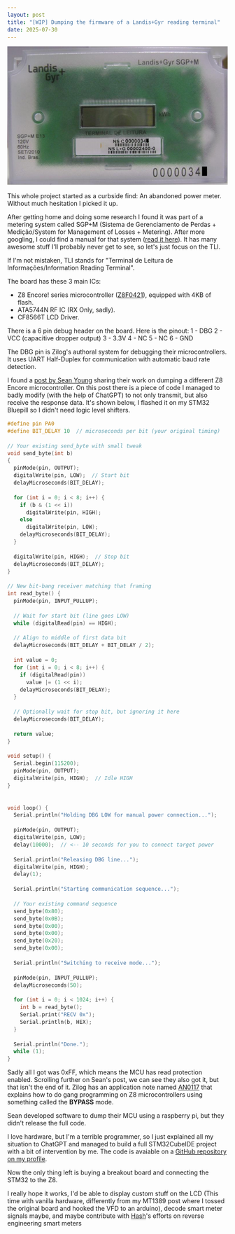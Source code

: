 ```yaml
---
layout: post
title: "[WIP] Dumping the firmware of a Landis+Gyr reading terminal"
date: 2025-07-30
---
```


![TLI Picutre](/post-img/LD-TLI.png "The target of this project")

This whole project started as a curbside find: An abandoned power meter.
Without much hesitation I picked it up.

After getting home and doing some research I found it was part of a metering system called SGP+M (Sistema de Gerenciamento de Perdas + Medição/System for Management of Losses + Metering).
After more googling, I could find a manual for that system ([read it here](/post-docs/SGPM-Manual.pdf)). It has many awesome stuff I'll probably never get to see, so let's just focus on the TLI.

If I'm not mistaken, TLI stands for "Terminal de Leitura de Informações/Information Reading Terminal".

The board has these 3 main ICs:
* Z8 Encore! series microcontroller ([Z8F0421](/post-docs/Z8F0421-Datasheet.pdf)), equipped with 4KB of flash.
* ATA5744N RF IC (RX Only, sadly).
* CF8566T LCD Driver.

There is a 6 pin debug header on the board. Here is the pinout:
1 - DBG
2 - VCC (capacitive dropper output)
3 - 3.3V
4 - NC
5 - NC
6 - GND

The DBG pin is Zilog's authoral system for debugging their microcontrollers. It uses UART Half-Duplex for communication with automatic baud rate detection.

I found a [post by Sean Young](https://www.mess.org/2018/02/10/Dumping-Z8-Encore-Z8F0811-Program-Memory/) sharing their work on dumping a different Z8 Encore microcontroller.
On this post there is a piece of code I managed to badly modify (with the help of ChatGPT) to not only transmit, but also receive the response data. It's shown below, I flashed it on my STM32 Bluepill so I didn't need logic level shifters.
```c
#define pin PA0
#define BIT_DELAY 10  // microseconds per bit (your original timing)

// Your existing send_byte with small tweak
void send_byte(int b)
{
  pinMode(pin, OUTPUT);
  digitalWrite(pin, LOW);  // Start bit
  delayMicroseconds(BIT_DELAY);

  for (int i = 0; i < 8; i++) {
    if (b & (1 << i))
      digitalWrite(pin, HIGH);
    else
      digitalWrite(pin, LOW);
    delayMicroseconds(BIT_DELAY);
  }

  digitalWrite(pin, HIGH);  // Stop bit
  delayMicroseconds(BIT_DELAY);
}

// New bit-bang receiver matching that framing
int read_byte() {
  pinMode(pin, INPUT_PULLUP);

  // Wait for start bit (line goes LOW)
  while (digitalRead(pin) == HIGH);

  // Align to middle of first data bit
  delayMicroseconds(BIT_DELAY + BIT_DELAY / 2);

  int value = 0;
  for (int i = 0; i < 8; i++) {
    if (digitalRead(pin))
      value |= (1 << i);
    delayMicroseconds(BIT_DELAY);
  }

  // Optionally wait for stop bit, but ignoring it here
  delayMicroseconds(BIT_DELAY);

  return value;
}

void setup() {
  Serial.begin(115200);
  pinMode(pin, OUTPUT);
  digitalWrite(pin, HIGH);  // Idle HIGH
}


void loop() {
  Serial.println("Holding DBG LOW for manual power connection...");

  pinMode(pin, OUTPUT);
  digitalWrite(pin, LOW);
  delay(10000);  // <-- 10 seconds for you to connect target power

  Serial.println("Releasing DBG line...");
  digitalWrite(pin, HIGH);
  delay(1);

  Serial.println("Starting communication sequence...");

  // Your existing command sequence
  send_byte(0x80);
  send_byte(0x0B);
  send_byte(0x00);
  send_byte(0x00);
  send_byte(0x20);
  send_byte(0x00);

  Serial.println("Switching to receive mode...");

  pinMode(pin, INPUT_PULLUP);
  delayMicroseconds(50);

  for (int i = 0; i < 1024; i++) {
    int b = read_byte();
    Serial.print("RECV 0x");
    Serial.println(b, HEX);
  }

  Serial.println("Done.");
  while (1);
}
```

Sadly all I got was 0xFF, which means the MCU has read protection enabled. Scrolling further on Sean's post, we can see they also got it, but that isn't the end of it.
Zilog has an application note named [AN0117](/post-docs/an0117.pdf) that explains how to do gang programming on Z8 microcontrollers using something called the **BYPASS** mode.

Sean developed software to dump their MCU using a raspberry pi, but they didn't release the full code.

I love hardware, but I'm a terrible programmer, so I just explained all my situation to ChatGPT and managed to build a full STM32CubeIDE project with a bit of intervention by me.
The code is avaiable on a [GitHub repository on my profile](github.com/housey2k/Z8F0421-Dump).

Now the only thing left is buying a breakout board and connecting the STM32 to the Z8.

I really hope it works, I'd be able to display custom stuff on the LCD (This time with vanilla hardware, differently from my MT1389 post where I tossed the original board and hooked the VFD to an arduino), decode smart meter signals maybe, and maybe contribute with [Hash](recessim.com)'s efforts on reverse engineering smart meters